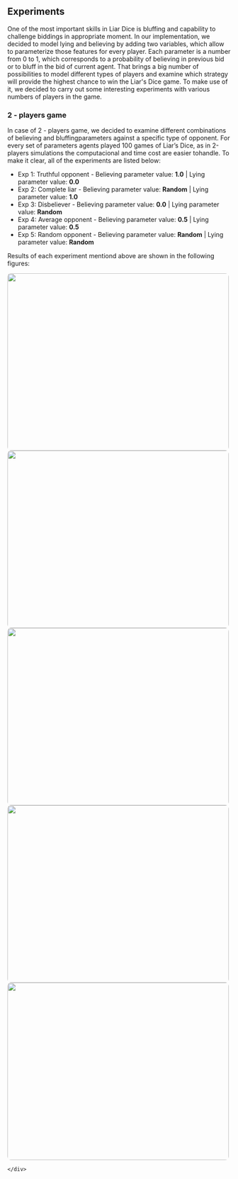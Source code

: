 <div id="experiments"></div>

## Experiments
One of the most important skills in Liar Dice is bluffing and capability to challenge biddings in appropriate moment. In our implementation, we decided to model lying and believing by adding two variables, which allow to parameterize those features for every player. Each parameter is a number from 0 to 1, which corresponds to a probability of believing in previous bid or to bluff in the bid of current agent. That brings a big number of possibilities to model different types of players and examine which strategy will provide the highest chance to win the Liar's Dice game. To make use of it, we decided to carry out some interesting experiments with various numbers of players in the game.

### 2 - players game

In case of 2 - players game, we decided to examine different combinations of believing and bluffingparameters  against  a  specific  type  of  opponent.   For  every  set  of  parameters  agents  played  100 games  of  Liar’s  Dice,  as  in  2-players  simulations  the  computacional  and  time  cost  are  easier  tohandle.  To make it clear, all of the experiments are listed below:

<ul>
  <li>Exp 1: Truthful opponent - Believing parameter value: <b>1.0</b> | Lying parameter value: <b>0.0</b> </li>
  <li>Exp 2: Complete liar - Believing parameter value: <b>Random</b> | Lying parameter value: <b>1.0</b></li>
  <li>Exp 3: Disbeliever - Believing parameter value: <b>0.0</b> | Lying parameter value: <b>Random</b></li>
  <li>Exp 4: Average opponent - Believing parameter value: <b>0.5</b> | Lying parameter value: <b>0.5</b></li>
  <li>Exp 5: Random opponent - Believing parameter value: <b>Random</b> | Lying parameter value: <b>Random</b></li>
</ul>

Results of each experiment mentiond above are shown in the following figures:
<div class="row">
    <div class="column">
      <img src={WebInterface/public/Thruthful_Opponent_1.png} width="500" height="400" style="border-radius: 8px  " caption="xd" style="vertical-align:middle;"/>
      <img src={WebInterface/public/Disbeliever_3.png} width="500" height="400" style="border-radius: 8px  " style="vertical-align:middle;"/>
    </div>
    <div class="column">
      <img src={WebInterface/public/Liar_2.png} width="500" height="400" style="border-radius: 8px  " style="vertical-align:middle;"/>
      <img src={WebInterface/public/Average_Opponent_4.png} width="500" height="400" style="border-radius: 8px  " style="vertical-align:middle;"/>
      <img src={WebInterface/public/Random_5.png} width="500" height="400" style="border-radius: 8px  " style="vertical-align:middle;"/>

    </div>

</div>



